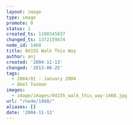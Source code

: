```yaml
---
layout: image
type: image
promote: 0
status: 1
created_ts: 1100345037
changed_ts: 1372159474
node_id: 1468
title: 04155 Walk This Way
author: anj
created: '2004-11-13'
changed: '2013-06-25'
tags:
  - 2004/01 - January 2004
  - Abel Tasman
images:
  - image/images/04155_walk_this_way-1468.jpg
url: "/node/1468/"
aliases: []
date: '2004-11-13'
---
```


